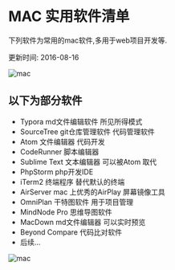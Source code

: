 # MAC 实用软件清单

下列软件为常用的mac软件,多用于web项目开发等.

更新时间: 2016-08-16

![mac](http://images.apple.com/cn/macbook-pro/images/bsc_macbook_pro_large_2x.png)



## 以下为部分软件

+ Typora  md文件编辑软件 所见所得模式
+ SourceTree git仓库管理软件 代码管理软件
+ Atom 文件编辑器 代码开发
+ CodeRunner 脚本编辑器
+ Sublime Text 文本编辑器 可以被Atom 取代
+ PhpStorm php开发IDE
+ iTerm2  终端程序 替代默认的终端
+ AirServer mac 上优秀的AirPlay 屏幕镜像工具
+ OmniPlan 干特图软件 用于项目管理
+ MindNode Pro 思维导图软件
+ MacDown md文件编辑器 可以实时预览
+ Beyond Compare 代码比对软件
+ 后续...






![mac](http://images.apple.com/cn/macbook-pro/images/hero_large_2x.jpg)
